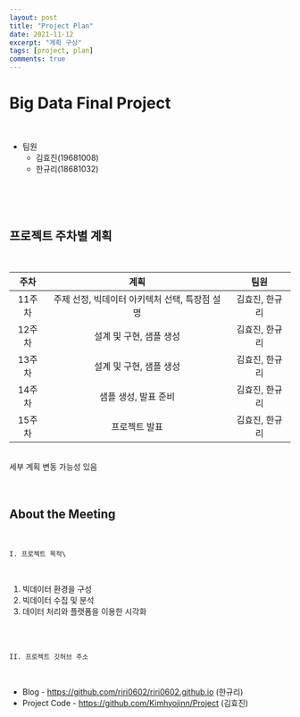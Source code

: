 ```yaml
---
layout: post
title: "Project Plan"
date: 2021-11-12
excerpt: "계획 구상"
tags: [project, plan]
comments: true
---
```


# Big Data Final Project

<br>

* 팀원
  * 김효진(19681008)
  * 한규리(18681032) 

<br>
<br>
<br>

## 프로젝트 주차별 계획

<br>

| 주차 | 계획 | 팀원 |
|:--------:|:-------:|:--------:|
| 11주차  | 주제 선정, 빅데이터 아키텍처 선택, 특장점 설명 | 김효진, 한규리  |
| 12주차  | 설계 및 구현, 샘플 생성  | 김효진, 한규리  |
| 13주차  | 설계 및 구현, 샘플 생성  | 김효진, 한규리  |
| 14주차  | 샘플 생성, 발표 준비  | 김효진, 한규리  |
| 15주차  | 프로젝트 발표 | 김효진, 한규리  |

<br>
        세부 계획 변동 가능성 있음
<br>
<br>
<br>

## About the Meeting

<br>

    I. 프로젝트 목적\

<br>
    
1.  빅데이터 환경을 구성
2.  빅데이터 수집 및 분석
3.  데이터 처리와 플랫폼을 이용한 시각화

<br>
<br>

    II. 프로젝트 깃허브 주소

<br>

* Blog - https://github.com/riri0602/riri0602.github.io (한규리)
* Project Code - https://github.com/Kimhyojinn/Project  (김효진)
